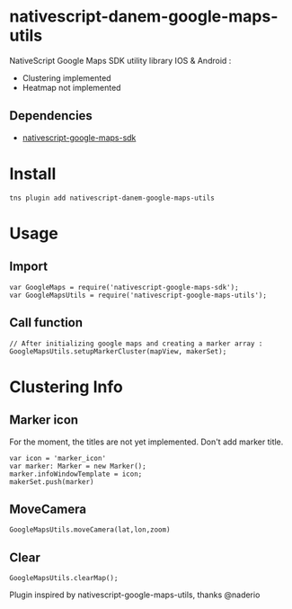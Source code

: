 nativescript-danem-google-maps-utils
==================================

NativeScript Google Maps SDK utility library IOS & Android :

* Clustering implemented
* Heatmap not implemented


## Dependencies

* [nativescript-google-maps-sdk](https://github.com/dapriett/nativescript-google-maps-sdk)

# Install

```
tns plugin add nativescript-danem-google-maps-utils
```



# Usage

## Import

```
var GoogleMaps = require('nativescript-google-maps-sdk');
var GoogleMapsUtils = require('nativescript-google-maps-utils');
```

## Call function

```
// After initializing google maps and creating a marker array :
GoogleMapsUtils.setupMarkerCluster(mapView, makerSet);
```

# Clustering Info

## Marker icon

For the moment, the titles are not yet implemented. Don't add marker title.

```
var icon = 'marker_icon'
var marker: Marker = new Marker();
marker.infoWindowTemplate = icon;
makerSet.push(marker)
```

## MoveCamera

```
GoogleMapsUtils.moveCamera(lat,lon,zoom)
```

## Clear 

```
GoogleMapsUtils.clearMap();
```

Plugin inspired by nativescript-google-maps-utils, thanks @naderio
